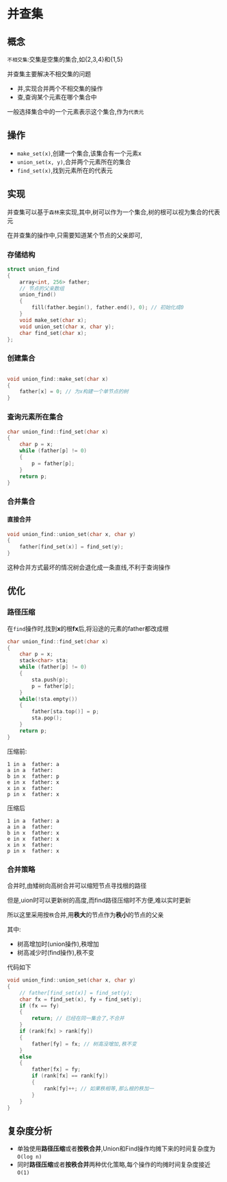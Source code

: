 # 并查集

## 概念

`不相交集`:交集是空集的集合,如{2,3,4}和{1,5}

并查集主要解决不相交集的问题

- 并,实现合并两个不相交集的操作
- 查,查询某个元素在哪个集合中
  
一般选择集合中的一个元素表示这个集合,作为`代表元`

## 操作

- `make_set(x)`,创建一个集合,该集合有一个元素x
- `union_set(x, y)`,合并两个元素所在的集合
- `find_set(x)`,找到元素所在的代表元

## 实现

并查集可以基于`森林`来实现,其中,树可以作为一个集合,树的根可以视为集合的代表元

在并查集的操作中,只需要知道某个节点的父亲即可,

### 存储结构

```c++
struct union_find
{
    array<int, 256> father;
    // 节点的父亲数组
    union_find()
    {
        fill(father.begin(), father.end(), 0); // 初始化成0
    }
    void make_set(char x);
    void union_set(char x, char y);
    char find_set(char x);
};
```

### 创建集合

```c++

void union_find::make_set(char x)
{
    father[x] = 0; // 为x构建一个单节点的树
}

```

### 查询元素所在集合

```c++
char union_find::find_set(char x)
{
    char p = x;
    while (father[p] != 0)
    {
        p = father[p];
    }
    return p;
}
```

### 合并集合

#### 直接合并

```c++
void union_find::union_set(char x, char y)
{
    father[find_set(x)] = find_set(y);
}
```

这种合并方式最坏的情况树会退化成一条直线,不利于查询操作

## 优化

### 路径压缩

在`find`操作时,找到**x**的根**fx**后,将沿途的元素的father都改成根

```c++
char union_find::find_set(char x)
{
    char p = x;
    stack<char> sta;
    while (father[p] != 0)
    {
        sta.push(p);
        p = father[p];
    }
    while(!sta.empty())
    {
        father[sta.top()] = p;
        sta.pop();
    }
    return p;
}
```

压缩前:

    1 in a  father: a
    a in a  father:
    b in x  father: p
    e in x  father: x
    x in x  father:
    p in x  father: x

压缩后

    1 in a  father: a
    a in a  father:
    b in x  father: x
    e in x  father: x
    x in x  father:
    p in x  father: x


### 合并策略

合并时,由矮树向高树合并可以缩短节点寻找根的路径

但是,uion时可以更新树的高度,而find路径压缩时不方便,难以实时更新

所以这里采用按`秩`合并,用**秩大**的节点作为**秩小**的节点的父亲

其中:
- 树高增加时(union操作),秩增加
- 树高减少时(find操作),秩不变
  
代码如下

```c++
void union_find::union_set(char x, char y)
{
    // father[find_set(x)] = find_set(y);
    char fx = find_set(x), fy = find_set(y);
    if (fx == fy)
    {
        return; // 已经在同一集合了,不合并
    }
    if (rank[fx] > rank[fy])
    {
        father[fy] = fx; // 树高没增加,秩不变
    }
    else
    {
        father[fx] = fy;
        if (rank[fx] == rank[fy])
        {
            rank[fy]++; // 如果秩相等,那么根的秩加一
        }
    }
}
```

## 复杂度分析



- 单独使用**路径压缩**或者**按秩合并**,Union和Find操作均摊下来的时间复杂度为`O(log n)`
- 同时**路径压缩**或者**按秩合并**两种优化策略,每个操作的均摊时间复杂度接近`O(1)`
